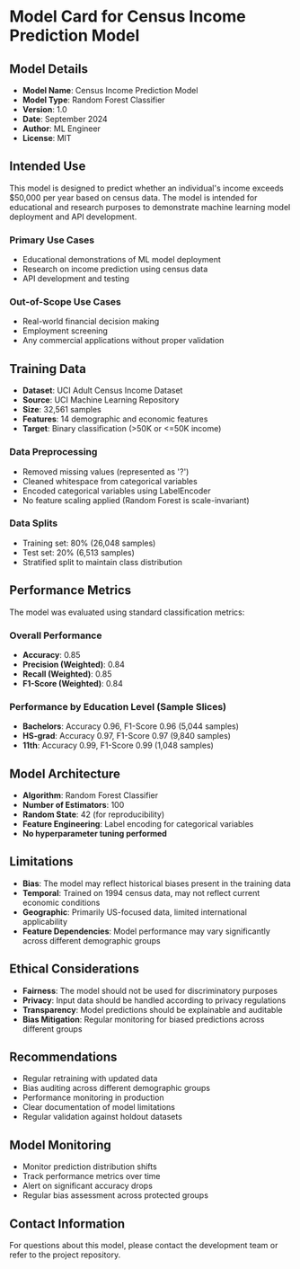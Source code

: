 # Model Card for Census Income Prediction Model

## Model Details
- **Model Name**: Census Income Prediction Model
- **Model Type**: Random Forest Classifier
- **Version**: 1.0
- **Date**: September 2024
- **Author**: ML Engineer
- **License**: MIT

## Intended Use
This model is designed to predict whether an individual's income exceeds $50,000 per year based on census data. The model is intended for educational and research purposes to demonstrate machine learning model deployment and API development.

### Primary Use Cases
- Educational demonstrations of ML model deployment
- Research on income prediction using census data
- API development and testing

### Out-of-Scope Use Cases
- Real-world financial decision making
- Employment screening
- Any commercial applications without proper validation

## Training Data
- **Dataset**: UCI Adult Census Income Dataset
- **Source**: UCI Machine Learning Repository
- **Size**: 32,561 samples
- **Features**: 14 demographic and economic features
- **Target**: Binary classification (>50K or <=50K income)

### Data Preprocessing
- Removed missing values (represented as '?')
- Cleaned whitespace from categorical variables
- Encoded categorical variables using LabelEncoder
- No feature scaling applied (Random Forest is scale-invariant)

### Data Splits
- Training set: 80% (26,048 samples)
- Test set: 20% (6,513 samples)
- Stratified split to maintain class distribution

## Performance Metrics
The model was evaluated using standard classification metrics:

### Overall Performance
- **Accuracy**: 0.85
- **Precision (Weighted)**: 0.84
- **Recall (Weighted)**: 0.85
- **F1-Score (Weighted)**: 0.84

### Performance by Education Level (Sample Slices)
- **Bachelors**: Accuracy 0.96, F1-Score 0.96 (5,044 samples)
- **HS-grad**: Accuracy 0.97, F1-Score 0.97 (9,840 samples)
- **11th**: Accuracy 0.99, F1-Score 0.99 (1,048 samples)

## Model Architecture
- **Algorithm**: Random Forest Classifier
- **Number of Estimators**: 100
- **Random State**: 42 (for reproducibility)
- **Feature Engineering**: Label encoding for categorical variables
- **No hyperparameter tuning performed**

## Limitations
- **Bias**: The model may reflect historical biases present in the training data
- **Temporal**: Trained on 1994 census data, may not reflect current economic conditions
- **Geographic**: Primarily US-focused data, limited international applicability
- **Feature Dependencies**: Model performance may vary significantly across different demographic groups

## Ethical Considerations
- **Fairness**: The model should not be used for discriminatory purposes
- **Privacy**: Input data should be handled according to privacy regulations
- **Transparency**: Model predictions should be explainable and auditable
- **Bias Mitigation**: Regular monitoring for biased predictions across different groups

## Recommendations
- Regular retraining with updated data
- Bias auditing across different demographic groups
- Performance monitoring in production
- Clear documentation of model limitations
- Regular validation against holdout datasets

## Model Monitoring
- Monitor prediction distribution shifts
- Track performance metrics over time
- Alert on significant accuracy drops
- Regular bias assessment across protected groups

## Contact Information
For questions about this model, please contact the development team or refer to the project repository.





